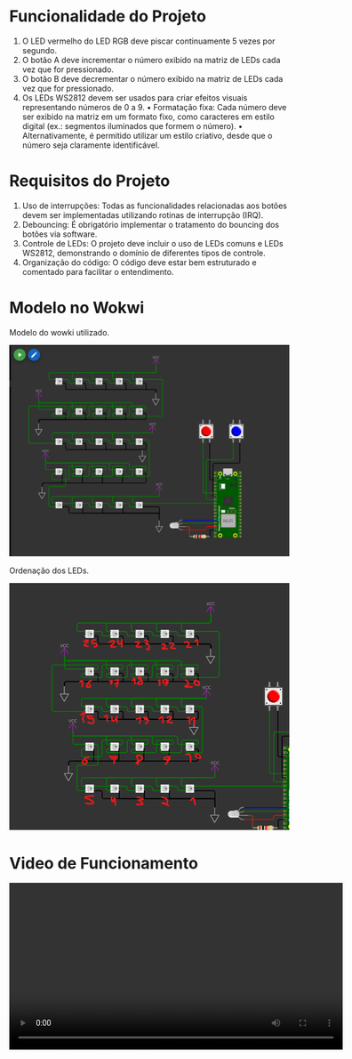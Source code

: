 # Funcionalidade do Projeto
1. O LED vermelho do LED RGB deve piscar continuamente 5 vezes por segundo.
2. O botão A deve incrementar o número exibido na matriz de LEDs cada vez que for pressionado.
3. O botão B deve decrementar o número exibido na matriz de LEDs cada vez que for pressionado.
4. Os LEDs WS2812 devem ser usados para criar efeitos visuais representando números de 0 a 9.
    • Formatação fixa: Cada número deve ser exibido na matriz em um formato fixo, como
    caracteres em estilo digital (ex.: segmentos iluminados que formem o número).
    • Alternativamente, é permitido utilizar um estilo criativo, desde que o número seja claramente identificável.

# Requisitos do Projeto
1) Uso de interrupções: Todas as funcionalidades relacionadas aos botões devem ser implementadas utilizando rotinas de interrupção (IRQ).
2) Debouncing: É obrigatório implementar o tratamento do bouncing dos botões via software.
3) Controle de LEDs: O projeto deve incluir o uso de LEDs comuns e LEDs WS2812, demonstrando o domínio de diferentes tipos de controle.
4) Organização do código: O código deve estar bem estruturado e comentado para facilitar o entendimento.

# Modelo no Wokwi

Modelo do wowki utilizado.

![modelo_wokwi](images/LEDS0.png)

Ordenação dos LEDs.

![ordenacao_leds](images/LEDS.png)

# Video de Funcionamento

<video width="600" controls>
  <source src="images/Simulacao_Bitdoglab.mp4" type="video/mp4">
  Seu navegador não suporta vídeos.
</video>